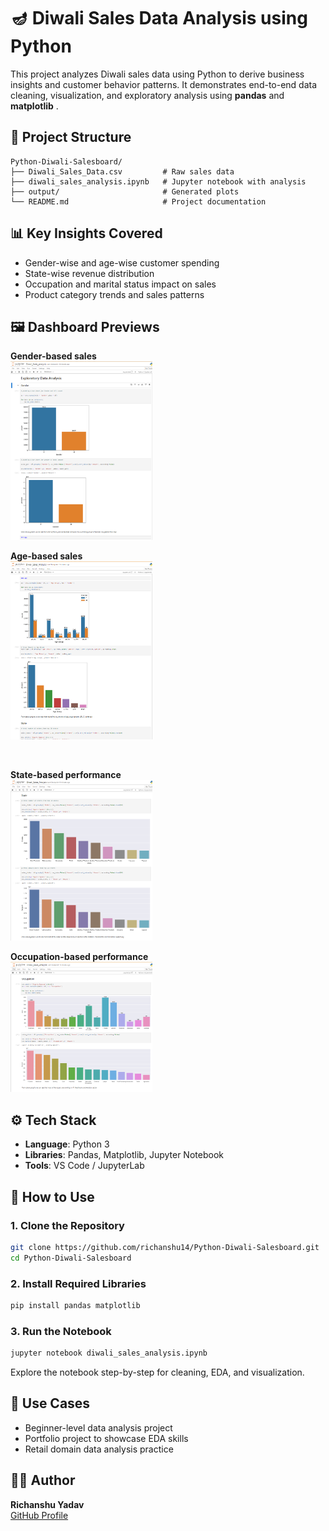 # 🪔 Diwali Sales Data Analysis using Python

This project analyzes Diwali sales data using Python to derive business insights and customer behavior patterns. It demonstrates end-to-end data cleaning, visualization, and exploratory analysis using **pandas** and **matplotlib** .

## 📁 Project Structure

```
Python-Diwali-Salesboard/
├── Diwali_Sales_Data.csv         # Raw sales data
├── diwali_sales_analysis.ipynb   # Jupyter notebook with analysis
├── output/                       # Generated plots 
└── README.md                     # Project documentation
```

## 📊 Key Insights Covered

- Gender-wise and age-wise customer spending
- State-wise revenue distribution
- Occupation and marital status impact on sales
- Product category trends and sales patterns

## 🖼️ Dashboard Previews

<p align="left">
  <strong>Gender-based sales</strong><br>
  <img src="images/Analysis1.png" width="45%" alt="Gender-based sales" />
  &nbsp;&nbsp;
  
  <strong>Age-based sales</strong><br>
  <img src="images/Analysis2.png" width="45%" alt="Age-based sales" />
</p>

<br>

<p align="left">
  <strong>State-based performance</strong><br>
  <img src="images/Analysis3.png" width="45%" alt="State-based performance" />
  &nbsp;&nbsp;
  
  <strong>Occupation-based performance</strong><br>
  <img src="images/Analysis4.png" width="45%" alt="Occupation-based performance" />
</p>

## ⚙️ Tech Stack

- **Language**: Python 3
- **Libraries**: Pandas, Matplotlib, Jupyter Notebook
- **Tools**: VS Code / JupyterLab

## 🚀 How to Use

### 1. Clone the Repository

```bash
git clone https://github.com/richanshu14/Python-Diwali-Salesboard.git
cd Python-Diwali-Salesboard
```

### 2. Install Required Libraries

```bash
pip install pandas matplotlib 
```

### 3. Run the Notebook

```bash
jupyter notebook diwali_sales_analysis.ipynb
```

Explore the notebook step-by-step for cleaning, EDA, and visualization.


## 📌 Use Cases

- Beginner-level data analysis project
- Portfolio project to showcase EDA skills
- Retail domain data analysis practice

## 🧑‍💻 Author

**Richanshu Yadav**  
[GitHub Profile](https://github.com/richanshu14)

